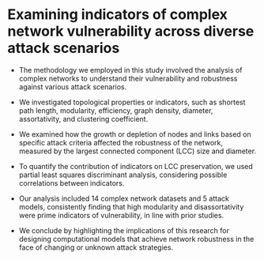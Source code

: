 # Examining indicators of complex network vulnerability across diverse attack scenarios

* The methodology we employed in this study involved the analysis of complex networks to understand their vulnerability and robustness against various attack scenarios. 

* We investigated topological properties or indicators, such as shortest path length, modularity, efficiency, graph density, diameter, assortativity, and clustering coefficient. 

* We examined how the growth or depletion of nodes and links based on specific attack criteria affected the robustness of the network, measured by the largest connected component (LCC) size and diameter. 

* To quantify the contribution of indicators on LCC preservation, we used partial least squares discriminant analysis, considering possible correlations between indicators. 

* Our analysis included 14 complex network datasets and 5 attack models, consistently finding that high modularity and disassortativity were prime indicators of vulnerability, in line with prior studies. 

* We conclude by highlighting the implications of this research for designing computational models that achieve network robustness in the face of changing or unknown attack strategies.